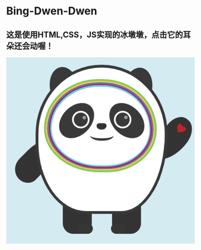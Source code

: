 # Bing-Dwen-Dwen
## 这是使用HTML,CSS，JS实现的冰墩墩，点击它的耳朵还会动喔！
<img src="https://github.com/Zilong-417/Bing-Dwen-Dwen/blob/master/image.png">
